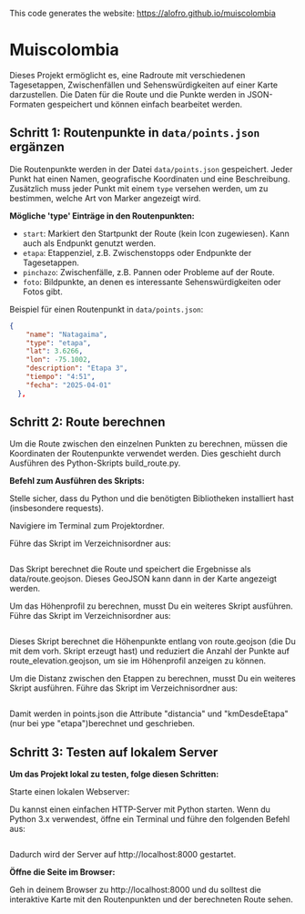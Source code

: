 This code generates the website: https://alofro.github.io/muiscolombia


# Muiscolombia

Dieses Projekt ermöglicht es, eine Radroute mit verschiedenen Tagesetappen, Zwischenfällen und Sehenswürdigkeiten auf einer Karte darzustellen. Die Daten für die Route und die Punkte werden in JSON-Formaten gespeichert und können einfach bearbeitet werden.

## Schritt 1: Routenpunkte in `data/points.json` ergänzen

Die Routenpunkte werden in der Datei `data/points.json` gespeichert. Jeder Punkt hat einen Namen, geografische Koordinaten und eine Beschreibung. Zusätzlich muss jeder Punkt mit einem `type` versehen werden, um zu bestimmen, welche Art von Marker angezeigt wird.

**Mögliche 'type' Einträge in den Routenpunkten:**

- `start`: Markiert den Startpunkt der Route (kein Icon zugewiesen). Kann auch als Endpunkt genutzt werden.
- `etapa`: Etappenziel, z.B. Zwischenstopps oder Endpunkte der Tagesetappen.
- `pinchazo`: Zwischenfälle, z.B. Pannen oder Probleme auf der Route.
- `foto`: Bildpunkte, an denen es interessante Sehenswürdigkeiten oder Fotos gibt.

Beispiel für einen Routenpunkt in `data/points.json`:

```json
{
    "name": "Natagaima",
    "type": "etapa",
    "lat": 3.6266,
    "lon": -75.1002,
    "description": "Etapa 3",
    "tiempo": "4:51",
    "fecha": "2025-04-01"
  },
```

## Schritt 2: Route berechnen

Um die Route zwischen den einzelnen Punkten zu berechnen, müssen die Koordinaten der Routenpunkte verwendet werden. Dies geschieht durch Ausführen des Python-Skripts build_route.py.

**Befehl zum Ausführen des Skripts:**

Stelle sicher, dass du Python und die benötigten Bibliotheken installiert hast (insbesondere requests).

Navigiere im Terminal zum Projektordner.

Führe das Skript im Verzeichnisordner aus:

```python3 build_route.py
```

Das Skript berechnet die Route und speichert die Ergebnisse als data/route.geojson. Dieses GeoJSON kann dann in der Karte angezeigt werden.

Um das Höhenprofil zu berechnen, musst Du ein weiteres Skript ausführen. Führe das Skript im Verzeichnisordner aus:

```python3 build_route_elevation.py
```
Dieses Skript berechnet die Höhenpunkte entlang von route.geojson (die Du mit dem vorh. Skript erzeugt hast) und reduziert die Anzahl der Punkte auf route_elevation.geojson, um sie im Höhenprofil anzeigen zu können.

Um die Distanz zwischen den Etappen zu berechnen, musst Du ein weiteres Skript ausführen. Führe das Skript im Verzeichnisordner aus:

```python3 build_distancia.py
```
Damit werden in points.json die Attribute "distancia" und "kmDesdeEtapa" (nur bei ype "etapa")berechnet und geschrieben.


## Schritt 3: Testen auf lokalem Server

**Um das Projekt lokal zu testen, folge diesen Schritten:**

Starte einen lokalen Webserver:

Du kannst einen einfachen HTTP-Server mit Python starten. Wenn du Python 3.x verwendest, öffne ein Terminal und führe den folgenden Befehl aus:

```python -m http.server
```

Dadurch wird der Server auf http://localhost:8000 gestartet.

**Öffne die Seite im Browser:**

Geh in deinem Browser zu http://localhost:8000 und du solltest die interaktive Karte mit den Routenpunkten und der berechneten Route sehen.
